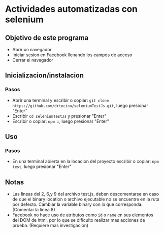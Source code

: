 # Actividades automatizadas con selenium
## Objetivo de este programa
- Abrir un navegador
- Iniciar sesion en Facebook llenando los campos de acceso
- Cerrar el navegador
## Inicializacion/instalacion
### Pasos
- Abrir una terminal y escribir o copiar: `git clone https://github.com/drtocino/seleniumTestJs.git`, luego presionar "Enter"
- Escribir `cd seleniumTestJs` y presionar "Enter"
- Escribir o copiar: `npm i`, luego presionar "Enter"
## Uso
### Pasos
- En una terminal abierta en la locacion del proyecto escribir o copiar: `npm test`, luego presionar "Enter"

## Notas
- Las lineas del 2, 6,y 9 del archivo test.js, deben descomentarse en caso de que el binary location o archivo ejecutable no se encuentre en la ruta por defecto. Cambiar la variable binary con lo que corresponda. (Comentar la linea 8)
- Facebook no hace uso de atributos como `id` o `name` en sus elementos del DOM de html, por lo que se dificulto realizar mas acciones de prueba. (Requiere mas investigacion)